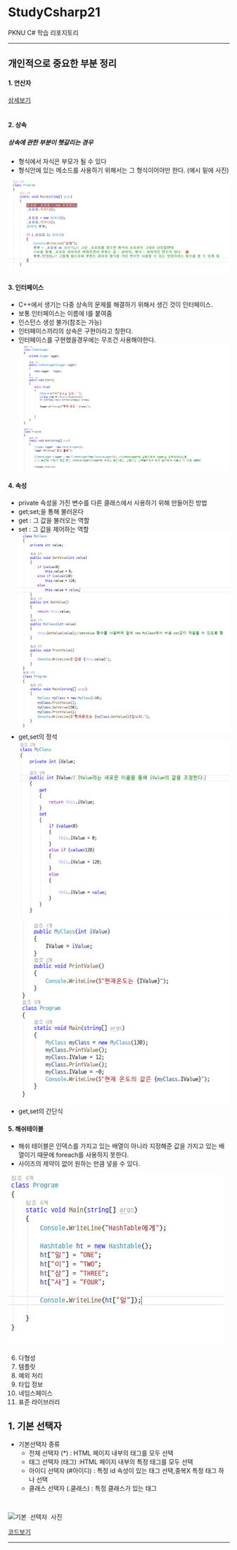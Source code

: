 # StudyCsharp21
PKNU C# 학습 리포지토리

---------------------------------


## 개인적으로 중요한 부분 정리

#### 1. 연산자<br>
  [상세보기](https://github.com/guemin96/StudyCsharp21/tree/main/chap03/Chap03APP)<br>
<br>

#### 2. 상속
##### 상속에 관한 부분이 헷갈리는 경우
   - 형식에서 자식은 부모가 될 수 있다
   - 형식안에 있는 메소드를 사용하기 위해서는 그 형식이어야만 한다. (예시 밑에 사진) 
    
<kbd>![상속 클래스 ](https://github.com/guemin96/StudyCsharp21/blob/main/chap07(%EC%83%81%EC%86%8D)/%EC%82%AC%EC%A7%84/%EC%83%81%EC%86%8D%20%ED%98%95%EC%8B%9D%20%EB%B0%8F%20%EA%B0%92.PNG)<br></kbd>

#### 3. 인터페이스
  - C++에서 생기는 다중 상속의 문제를 해결하기 위해서 생긴 것이 인터페이스.
  - 보통 인터페이스는 이름에 I를 붙여줌
  - 인스턴스 생성 불가(참조는 가능)
  - 인터페이스끼리의 상속은 구현이라고 칭한다.
  - 인터페이스를 구현했을경우에는 무조건 사용해야한다.
  <kbd>![인터페이스 ](https://github.com/guemin96/StudyCsharp21/blob/main/chap08(%EC%9D%B8%ED%84%B0%ED%8E%98%EC%9D%B4%EC%8A%A4)/%EC%9D%B8%ED%84%B0%ED%8E%98%EC%9D%B4%EC%8A%A4.PNG)<br></kbd>

#### 4. 속성
  - private 속성을 가진 변수를 다른 클래스에서 사용하기 위해 만들어진 방법
  - get;set;을 통해 불러온다
  - get : 그 값을 불러오는 역할
  - set : 그 값을 제어하는 역할<br>
<kbd>![속성(기본식) ](https://github.com/guemin96/StudyCsharp21/blob/main/chap09/get%20set%20%EC%82%AC%EC%A7%84.PNG)<br></kbd>
  - get,set의 정석 <br>
<kbd>![속성(간단식) ](https://github.com/guemin96/StudyCsharp21/blob/main/chap09/get%20set%20%EA%B0%84%EB%8B%A8%EC%8B%9D%201.PNG)<br></kbd>
<kbd>![속성(간단식) ](https://github.com/guemin96/StudyCsharp21/blob/main/chap09/get%20set%20%EA%B0%84%EB%8B%A8%EC%8B%9D%202.PNG)<br></kbd>
  - get,set의 간단식<br>

#### 5. 해쉬테이블
  - 해쉬 테이블은 인덱스를 가지고 있는 배열이 아니라 지정해준 값을 가지고 있는 배열이기 때문에 foreach를 사용하지 못한다.
  - 사이즈의 제약이 없어 원하는 만큼 넣을 수 있다.

<kbd>![해쉬 테이블 ](https://github.com/guemin96/StudyCsharp21/blob/main/chap10/HashTable.PNG)<br></kbd>


6. 다형성
7. 템플릿
8. 예외 처리
9. 타입 정보
10. 네임스페이스
11. 표준 라이브러리





## 1. 기본 선택자 
- 기본선택자 종류
  - 전체 선택자 (\*\) : HTML 페이지 내부의 태그를 모두 선택
  - 태그 선택자 (태그) :HTML 페이지 내부의 특정 태그를 모두 선택
  - 아이디 선택자 (#아이디) : 특정 id 속성이 있는 태그 선택,중복X 특정 태그 하나 선택
  - 클래스 선택자 (.클래스) : 특정 클래스가 있는 태그
<br>

<kbd>![기본 선택자 사진](https://user-images.githubusercontent.com/77951835/110293867-72f04080-8032-11eb-8257-b59b6dc86eca.JPG)<br></kbd>


[코드보기](https://github.com/guemin96/StudyHtml/blob/main/02_CSS/%EC%86%8D%EC%84%B1%20%EC%84%A0%ED%83%9D%EC%9E%90_test.html)

---------------------------------
